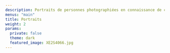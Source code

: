 ```yaml
---
description: Portraits de personnes photographiées en connaissance de cause
menus: "main"
title: Portraits
weight: 2
params:
  private: false
  theme: dark
  featured_image: XE2S4066.jpg
---
```

